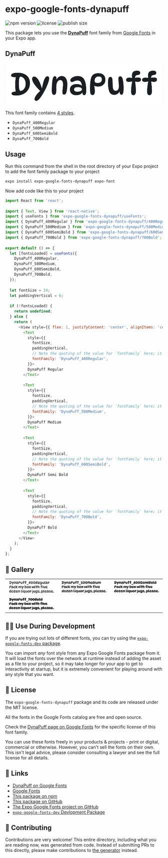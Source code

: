 # expo-google-fonts-dynapuff

![npm version](https://flat.badgen.net/npm/v/expo-google-fonts-dynapuff)
![license](https://flat.badgen.net/github/license/expo/google-fonts)
![publish size](https://flat.badgen.net/packagephobia/install/expo-google-fonts-dynapuff)

This package lets you use the [**DynaPuff**](https://fonts.google.com/specimen/DynaPuff) font family from [Google Fonts](https://fonts.google.com/) in your Expo app.

## DynaPuff

![DynaPuff](./font-family.png)

This font family contains [4 styles](#-gallery).

- `DynaPuff_400Regular`
- `DynaPuff_500Medium`
- `DynaPuff_600SemiBold`
- `DynaPuff_700Bold`

## Usage

Run this command from the shell in the root directory of your Expo project to add the font family package to your project
```sh
expo install expo-google-fonts-dynapuff expo-font
```

Now add code like this to your project
```js
import React from 'react';

import { Text, View } from 'react-native';
import { useFonts } from 'expo-google-fonts-dynapuff/useFonts';
import { DynaPuff_400Regular } from 'expo-google-fonts-dynapuff/400Regular';
import { DynaPuff_500Medium } from 'expo-google-fonts-dynapuff/500Medium';
import { DynaPuff_600SemiBold } from 'expo-google-fonts-dynapuff/600SemiBold';
import { DynaPuff_700Bold } from 'expo-google-fonts-dynapuff/700Bold';

export default () => {
  let [fontsLoaded] = useFonts({
    DynaPuff_400Regular,
    DynaPuff_500Medium,
    DynaPuff_600SemiBold,
    DynaPuff_700Bold,
  });

  let fontSize = 24;
  let paddingVertical = 6;

  if (!fontsLoaded) {
    return undefined;
  } else {
    return (
      <View style={{ flex: 1, justifyContent: 'center', alignItems: 'center' }}>
        <Text
          style={{
            fontSize,
            paddingVertical,
            // Note the quoting of the value for `fontFamily` here; it expects a string!
            fontFamily: 'DynaPuff_400Regular',
          }}>
          DynaPuff Regular
        </Text>

        <Text
          style={{
            fontSize,
            paddingVertical,
            // Note the quoting of the value for `fontFamily` here; it expects a string!
            fontFamily: 'DynaPuff_500Medium',
          }}>
          DynaPuff Medium
        </Text>

        <Text
          style={{
            fontSize,
            paddingVertical,
            // Note the quoting of the value for `fontFamily` here; it expects a string!
            fontFamily: 'DynaPuff_600SemiBold',
          }}>
          DynaPuff Semi Bold
        </Text>

        <Text
          style={{
            fontSize,
            paddingVertical,
            // Note the quoting of the value for `fontFamily` here; it expects a string!
            fontFamily: 'DynaPuff_700Bold',
          }}>
          DynaPuff Bold
        </Text>
      </View>
    );
  }
};

```

## 🔡 Gallery


||||
|-|-|-|
|![DynaPuff_400Regular](.//400Regular/DynaPuff_400Regular.ttf.png)|![DynaPuff_500Medium](.//500Medium/DynaPuff_500Medium.ttf.png)|![DynaPuff_600SemiBold](.//600SemiBold/DynaPuff_600SemiBold.ttf.png)||
|![DynaPuff_700Bold](.//700Bold/DynaPuff_700Bold.ttf.png)||||


## 👩‍💻 Use During Development

If you are trying out lots of different fonts, you can try using the [`expo-google-fonts-dev` package](https://github.com/freeboub/google-fonts/tree/master/font-packages/dev#readme).

You can import *any* font style from any Expo Google Fonts package from it. It will load the fonts
over the network at runtime instead of adding the asset as a file to your project, so it may take longer
for your app to get to interactivity at startup, but it is extremely convenient
for playing around with any style that you want.

## 📖 License

The `expo-google-fonts-dynapuff` package and its code are released under the MIT license.

All the fonts in the Google Fonts catalog are free and open source.

Check the [DynaPuff page on Google Fonts](https://fonts.google.com/specimen/DynaPuff) for the specific license of this font family.

You can use these fonts freely in your products & projects - print or digital, commercial or otherwise. However, you can't sell the fonts on their own. This isn't legal advice, please consider consulting a lawyer and see the full license for all details.

## 🔗 Links

- [DynaPuff on Google Fonts](https://fonts.google.com/specimen/DynaPuff)
- [Google Fonts](https://fonts.google.com/)
- [This package on npm](https://www.npmjs.com/package/expo-google-fonts-dynapuff)
- [This package on GitHub](https://github.com/freeboub/google-fonts/tree/master/font-packages/dynapuff)
- [The Expo Google Fonts project on GitHub](https://github.com/freeboub/google-fonts)
- [`expo-google-fonts-dev` Devlopment Package](https://github.com/freeboub/google-fonts/tree/master/font-packages/dev)

## 🤝 Contributing

Contributions are very welcome! This entire directory, including what you are reading now, was generated from code. Instead of submitting PRs to this directly, please make contributions to [the generator](https://github.com/freeboub/google-fonts/tree/master/packages/generator) instead.
